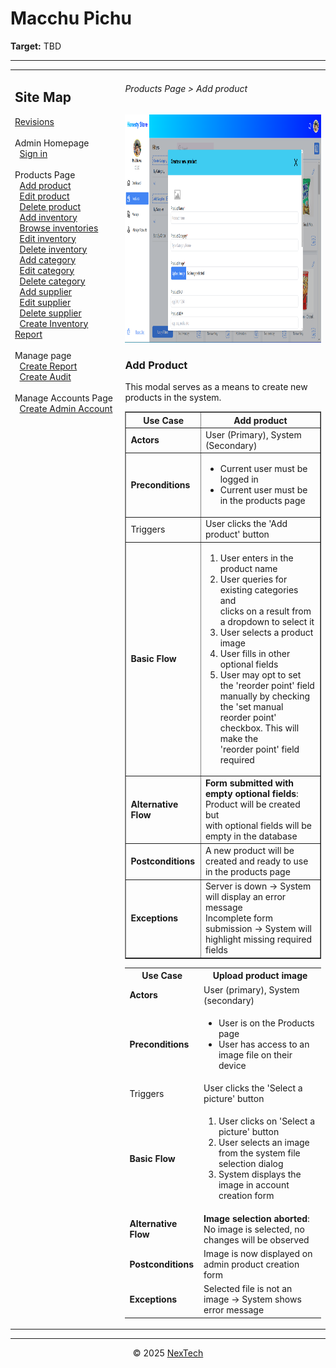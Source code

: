 # Macchu Pichu

**Target:** TBD

---

<table>
  <tr>
    <td valign="top" style="width: 35%;">
      <h2>Site Map</h2>
      <a href="../readme.md">Revisions</a><br><br>     
      Admin Homepage<br>
      &nbsp;&nbsp;<a href="./sign-in.md">Sign in</a><br><br>
      Products Page<br>
      &nbsp;&nbsp;<a href="./add-product.md">Add product</a><br>
      &nbsp;&nbsp;<a href="./edit-product.md">Edit product</a><br>
      &nbsp;&nbsp;<a href="./delete-product.md">Delete product</a><br>
      &nbsp;&nbsp;<a href="./add-inventory.md">Add inventory</a><br>
      &nbsp;&nbsp;<a href="./browse-inventories.md">Browse inventories</a><br>
      &nbsp;&nbsp;<a href="./edit-inventory.md">Edit inventory</a><br>
      &nbsp;&nbsp;<a href="./delete-inventory.md">Delete inventory</a><br>
      &nbsp;&nbsp;<a href="./add-category.md">Add category</a><br>
      &nbsp;&nbsp;<a href="./edit-category.md">Edit category</a><br>
      &nbsp;&nbsp;<a href="./delete-category.md">Delete category</a><br>
      &nbsp;&nbsp;<a href="./add-supplier.md">Add supplier</a><br>
      &nbsp;&nbsp;<a href="./edit-supplier.md">Edit supplier</a><br>
      &nbsp;&nbsp;<a href="./delete-supplier.md">Delete supplier</a><br>
      &nbsp;&nbsp;<a href="./create-inventory-report.md">Create Inventory Report</a><br><br>
      Manage page<br>
      &nbsp;&nbsp;<a href="./create-report.md">Create Report</a><br>
      &nbsp;&nbsp;<a href="./create-audit.md">Create Audit</a><br><br>
      Manage Accounts Page<br>
      &nbsp;&nbsp;<a href="./create-admin-account.md">Create Admin Account</a><br><br>
    </td>
    <td valign="top" >
      <h6> Products Page > Add product </h6>
        <img src = "./mock-ups/add-product.png" width='720' height='365'/>
      <h3>Add Product</h3>
      <p>This modal serves as a means to create new products in the system.</p>
      <table border="1">
        <tr>
          <th>Use Case</th>
          <th>Add product</th>
        </tr>
        <tr>
          <td><b>Actors</b></td>
          <td>User (Primary), System (Secondary)</td>
        </tr>
        <tr>
          <td><b>Preconditions</b></td>
          <td><ul>
            <li>Current user must be logged in</li>
              <li>Current user must be in the products page</li>
          </ul>
          </td>
        </tr>
        <tr>
          <td>Triggers</td>
          <td>User clicks the 'Add product' button</td>
        </tr>
        <tr>
          <td><b>Basic Flow</b></td>
          <td>
            <ol>
              <li>User enters in the product name</li>
              <li>User queries for existing categories and <br>clicks on a result from a dropdown to select it</li>
              <li>User selects a product image</li>
              <li>User fills in other optional fields</li>
              <li>User may opt to set the 'reorder point' field manually by checking<br> the 'set manual reorder point' checkbox. This will make the <br>'reorder point' field required</li>
            </ol>
          </td>
        </tr>
        <tr>
          <td><b>Alternative Flow</b></td>
          <td>
            <strong>Form submitted with empty optional fields</strong>: Product will be created but <br> with optional fields will be empty in the database
          </td>
        </tr>
        <tr>
          <td><b>Postconditions</b></td>
          <td>
            A new product will be created and ready to use in the products page
          </td>
        </tr>
        <tr>
          <td><b>Exceptions</b></td>
          <td>Server is down → System will display an error message<br>
           Incomplete form submission → System will highlight missing required fields
          </td>
        </tr>
        </table>
        <table>
        <tr>
          <th>Use Case</th>
          <th>Upload product image</th>
        </tr>
        <tr>
          <td><b>Actors</b></td>
          <td>User (primary), System (secondary)</td>
        </tr>
        <tr>
          <td><b>Preconditions</b></td>
          <td>
            <ul>
              <li>User is on the Products page</li>
              <li>User has access to an image file on their device</li>
            </ul>
          </td>
        </tr>
        <tr>
          <td>Triggers</td>
          <td>User clicks the 'Select a picture' button</td>
        </tr>
        <tr>
          <td><b>Basic Flow</b></td>
          <td>
            <ol>
              <li>User clicks on 'Select a picture' button</li>
              <li>User selects an image from the system file selection dialog</li>
              <li>System displays the image in account creation form</li>
            </ol>
          </td>
        </tr>
        <tr>
          <td><b>Alternative Flow</b></td>
          <td><strong>Image selection aborted</strong>: No image is selected, no changes will be observed<br>
          </td>
        </tr>
        <tr>
          <td><b>Postconditions</b></td>
          <td>Image is now displayed on admin product creation form</td>
        </tr>
        <tr>
          <td><b>Exceptions</b></td>
          <td>Selected file is not an image → System shows error message</td>
        </tr>
        </table>
    </td>
  </tr>
</table>

---

<div align="center">
  © 2025 <a href="#">NexTech</a>
</div>
